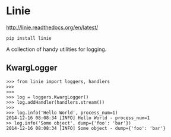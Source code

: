 Linie
=====

http://linie.readthedocs.org/en/latest/

    pip install linie

A collection of handy utilities for logging.

## KwargLogger

    >>> from linie import loggers, handlers
    >>>
    >>>
    >>> log = loggers.KwargLogger()
    >>> log.addHandler(handlers.stream())
    >>>
    >>> log.info('Hello World', process_num=1)
    2014-12-16 08:08:34 [INFO] Hello World - process_num=1
    >> log.info('Some object', dump={'foo': 'bar'})
    2014-12-16 08:08:34 [INFO] Some object - dump={'foo': 'bar'}
